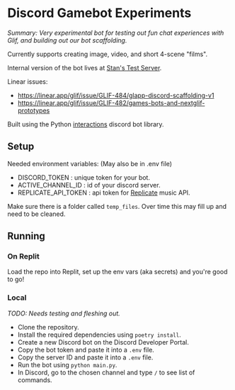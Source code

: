 # Discord Gamebot Experiments 

*Summary: Very experimental bot for testing out fun chat experiences with Glif, and building out our bot scaffolding.*

Currently supports creating image, video, and short 4-scene "films". 

Internal version of the bot lives at [Stan's Test Server](https://discord.gg/mFa2Wtwb).

Linear issues: 
- https://linear.app/glif/issue/GLIF-484/glapp-discord-scaffolding-v1
- https://linear.app/glif/issue/GLIF-482/games-bots-and-nextglif-prototypes

Built using the Python [interactions](https://github.com/interactions-py/interactions.py) discord bot library. 

## Setup

Needed environment variables: (May also be in .env file)

- DISCORD_TOKEN : unique token for your bot.
- ACTIVE_CHANNEL_ID : id of your discord server. 
- REPLICATE_API_TOKEN : api token for [Replicate](https://replicate.com/) music API. 

Make sure there is a folder called `temp_files`. Over time this may fill up and need to be cleaned. 

## Running

### On Replit

Load the repo into Replit, set up the env vars (aka secrets) and you're good to go!

### Local

*TODO: Needs testing and fleshing out.*

- Clone the repository.
- Install the required dependencies using `poetry install`. 
- Create a new Discord bot on the Discord Developer Portal.
- Copy the bot token and paste it into a `.env` file.
- Copy the server ID and paste it into a `.env` file.
- Run the bot using `python main.py`.
- In Discord, go to the chosen channel and type `/` to see list of commands.


